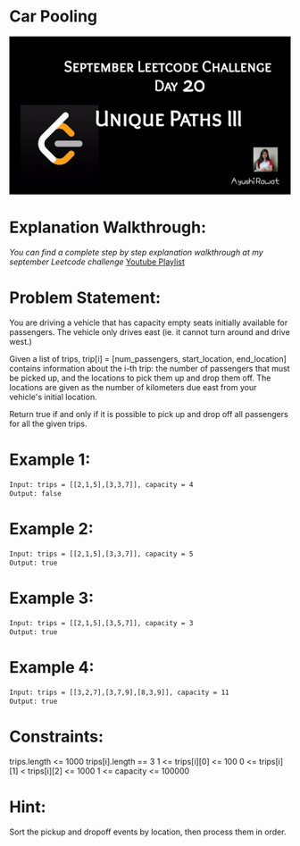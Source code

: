Car Pooling
==========================

![alt text](https://github.com/ayushi7rawat/LeetCode/blob/master/September%20Leetcode%20Challenge/D20%20Unique%20Paths%20III/cover.jpg)

Explanation Walkthrough:
==========================
*You can find a complete step by step explanation walkthrough at my september Leetcode challenge* [Youtube Playlist](https://www.youtube.com/playlist?list=PLjaO05BrsbIP4_rYhYjB95q-IpxoIXmlm)

Problem Statement:
==========================
You are driving a vehicle that has capacity empty seats initially available for passengers.  The vehicle only drives east (ie. it cannot turn around and drive west.)

Given a list of trips, trip[i] = [num_passengers, start_location, end_location] contains information about the i-th trip: the number of passengers that must be picked up, and the locations to pick them up and drop them off.  The locations are given as the number of kilometers due east from your vehicle's initial location.

Return true if and only if it is possible to pick up and drop off all passengers for all the given trips. 

Example 1:
==========================
```
Input: trips = [[2,1,5],[3,3,7]], capacity = 4
Output: false
```

Example 2:
==========================
```
Input: trips = [[2,1,5],[3,3,7]], capacity = 5
Output: true
```

Example 3:
==========================
```
Input: trips = [[2,1,5],[3,5,7]], capacity = 3
Output: true
```

Example 4:
==========================
```
Input: trips = [[3,2,7],[3,7,9],[8,3,9]], capacity = 11
Output: true
```

Constraints:
==========================
trips.length <= 1000
trips[i].length == 3
1 <= trips[i][0] <= 100
0 <= trips[i][1] < trips[i][2] <= 1000
1 <= capacity <= 100000

Hint:
==========================
Sort the pickup and dropoff events by location, then process them in order.